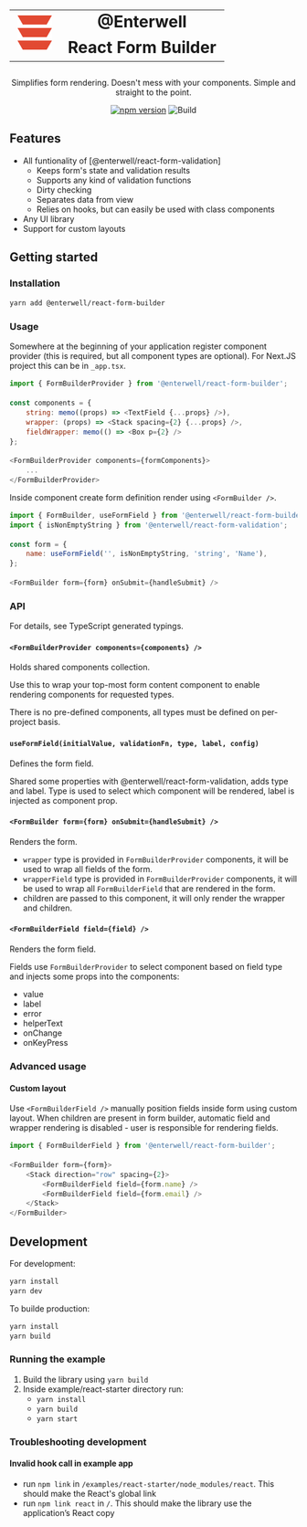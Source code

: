 <h1 align="center">
    <table align="center" border="0">
        <tr>
            <td rowspan="3"><img src="./docs/logo.svg" width="60" height="60" /></td>
        </tr>
        <tr><td>@Enterwell</td></tr>
        <tr><td>React Form Builder</td></tr>
    </table>
</h1>

<p align="center">
    Simplifies form rendering. Doesn't mess with your components. Simple and straight to the point.
</p>

<div align="center">

[![npm version](https://img.shields.io/npm/v/@enterwell/react-form-builder)](https://www.npmjs.com/package/@enterwell/react-form-builder)
![Build](https://github.com/Enterwell/react-form-builder/workflows/Node.js%20Package/badge.svg?branch=master)

</div>

## Features

- All funtionality of [@enterwell/react-form-validation]
  - Keeps form's state and validation results
  - Supports any kind of validation functions
  - Dirty checking
  - Separates data from view
  - Relies on hooks, but can easily be used with class components
- Any UI library
- Support for custom layouts

## Getting started

### Installation

```bash
yarn add @enterwell/react-form-builder
```

### Usage

Somewhere at the beginning of your application register component provider (this is required, but all component types are optional). For Next.JS project this can be in `_app.tsx`.

```js
import { FormBuilderProvider } from '@enterwell/react-form-builder';

const components = {
    string: memo((props) => <TextField {...props} />),
    wrapper: (props) => <Stack spacing={2} {...props} />,
    fieldWrapper: memo(() => <Box p={2} />
};

<FormBuilderProvider components={formComponents}>
    ...
</FormBuilderProvider>
```

Inside component create form definition render using `<FormBuilder />`.

```js
import { FormBuilder, useFormField } from '@enterwell/react-form-builder';
import { isNonEmptyString } from '@enterwell/react-form-validation';

const form = {
    name: useFormField('', isNonEmptyString, 'string', 'Name'),
};

<FormBuilder form={form} onSubmit={handleSubmit} />
```

### API

For details, see TypeScript generated typings.

#### `<FormBuilderProvider components={components} />`

Holds shared components collection.

Use this to wrap your top-most form content component to enable rendering components for requested types.

There is no pre-defined components, all types must be defined on per-project basis.

#### `useFormField(initialValue, validationFn, type, label, config)`

Defines the form field.

Shared some properties with @enterwell/react-form-validation, adds type and label. Type is used to select which component will be rendered, label is injected as component prop.

#### `<FormBuilder form={form} onSubmit={handleSubmit} />`

Renders the form.

- `wrapper` type is provided in `FormBuilderProvider` components, it will be used to wrap all fields of the form.
- `wrapperField` type is provided in `FormBuilderProvider` components, it will be used to wrap all `FormBuilderField` that are rendered in the form.
- children are passed to this component, it will only render the wrapper and children.

#### `<FormBuilderField field={field} />`

Renders the form field.

Fields use `FormBuilderProvider` to select component based on field type and injects some props into the components:

- value
- label
- error
- helperText
- onChange
- onKeyPress

### Advanced usage

#### Custom layout

Use `<FormBuilderField />` manually position fields inside form using custom layout.
When children are present in form builder, automatic field and wrapper rendering is disabled - user is responsible for rendering fields.

```js
import { FormBuilderField } from '@enterwell/react-form-builder';

<FormBuilder form={form}>
    <Stack direction="row" spacing={2}>
        <FormBuilderField field={form.name} />
        <FormBuilderField field={form.email} />
    </Stack>
</FormBuilder>
```

## Development

For development:

```bash
yarn install
yarn dev
```

To builde production:

```bash
yarn install
yarn build
```

### Running the example

1. Build the library using `yarn build`
2. Inside example/react-starter directory run:
    - `yarn install`
    - `yarn build`
    - `yarn start`

### Troubleshooting development

#### Invalid hook call in example app

- run `npm link` in `/examples/react-starter/node_modules/react`. This should make the React's global link
- run `npm link react` in `/`. This should make the library use the application’s React copy
